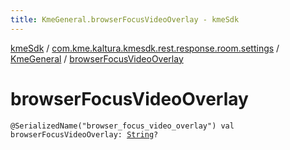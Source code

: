 ```yaml
---
title: KmeGeneral.browserFocusVideoOverlay - kmeSdk
---
```


[kmeSdk](../../index.html) / [com.kme.kaltura.kmesdk.rest.response.room.settings](../index.html) / [KmeGeneral](index.html) / [browserFocusVideoOverlay](./browser-focus-video-overlay.html)

# browserFocusVideoOverlay

`@SerializedName("browser_focus_video_overlay") val browserFocusVideoOverlay: `[`String`](https://kotlinlang.org/api/latest/jvm/stdlib/kotlin/-string/index.html)`?`